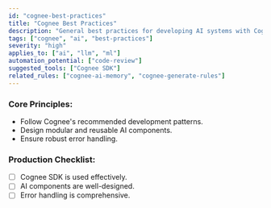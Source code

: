 ```yaml
---
id: "cognee-best-practices"
title: "Cognee Best Practices"
description: "General best practices for developing AI systems with Cognee."
tags: ["cognee", "ai", "best-practices"]
severity: "high"
applies_to: ["ai", "llm", "ml"]
automation_potential: ["code-review"]
suggested_tools: ["Cognee SDK"]
related_rules: ["cognee-ai-memory", "cognee-generate-rules"]
---
```


### Core Principles:
- Follow Cognee's recommended development patterns.
- Design modular and reusable AI components.
- Ensure robust error handling.

### Production Checklist:
- [ ] Cognee SDK is used effectively.
- [ ] AI components are well-designed.
- [ ] Error handling is comprehensive.
